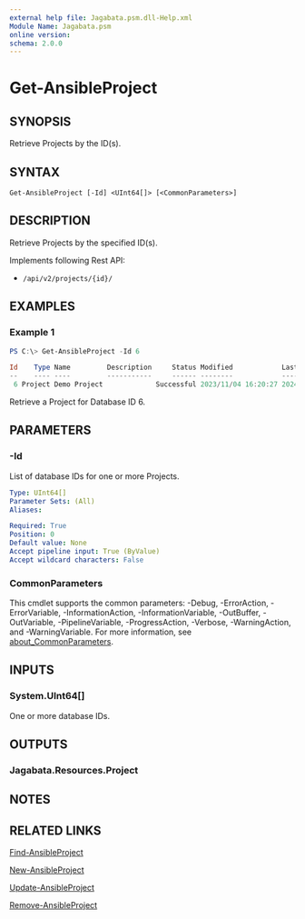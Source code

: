 ```yaml
---
external help file: Jagabata.psm.dll-Help.xml
Module Name: Jagabata.psm
online version:
schema: 2.0.0
---
```


# Get-AnsibleProject

## SYNOPSIS
Retrieve Projects by the ID(s).

## SYNTAX

```
Get-AnsibleProject [-Id] <UInt64[]> [<CommonParameters>]
```

## DESCRIPTION
Retrieve Projects by the specified ID(s).

Implements following Rest API:  
- `/api/v2/projects/{id}/`  

## EXAMPLES

### Example 1
```powershell
PS C:\> Get-AnsibleProject -Id 6

Id    Type Name         Description     Status Modified            LastJobRun         NextJobRun Options Note
--    ---- ----         -----------     ------ --------            ----------         ---------- ------- ----
 6 Project Demo Project             Successful 2023/11/04 16:20:27 2024/07/02 0:01:13            None    {[Scm, [git]https://github.com/ansible/ansible-tower-samples], [Branch, ]}
```

Retrieve a Project for Database ID 6.

## PARAMETERS

### -Id
List of database IDs for one or more Projects.

```yaml
Type: UInt64[]
Parameter Sets: (All)
Aliases:

Required: True
Position: 0
Default value: None
Accept pipeline input: True (ByValue)
Accept wildcard characters: False
```

### CommonParameters
This cmdlet supports the common parameters: -Debug, -ErrorAction, -ErrorVariable, -InformationAction, -InformationVariable, -OutBuffer, -OutVariable, -PipelineVariable, -ProgressAction, -Verbose, -WarningAction, and -WarningVariable. For more information, see [about_CommonParameters](http://go.microsoft.com/fwlink/?LinkID=113216).

## INPUTS

### System.UInt64[]
One or more database IDs.

## OUTPUTS

### Jagabata.Resources.Project
## NOTES

## RELATED LINKS

[Find-AnsibleProject](Find-AnsibleProject.md)

[New-AnsibleProject](New-AnsibleProject.md)

[Update-AnsibleProject](Update-AnsibleProject.md)

[Remove-AnsibleProject](Remove-AnsibleProject.md)
